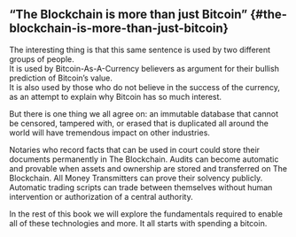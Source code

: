 ## “The Blockchain is more than just Bitcoin” {#the-blockchain-is-more-than-just-bitcoin}

The interesting thing is that this same sentence is used by two different groups of people.  
It is used by Bitcoin-As-A-Currency believers as argument for their bullish prediction of Bitcoin’s value.  
It is also used by those who do not believe in the success of the currency, as an attempt to explain why Bitcoin has so much interest.  

But there is one thing we all agree on: an immutable database that cannot be censored, tampered with, or erased that is duplicated all around the world will have tremendous impact on other industries.  

Notaries who record facts that can be used in court could store their documents permanently in The Blockchain. Audits can become automatic and provable when assets and ownership are stored and transferred on The Blockchain. All Money Transmitters can prove their solvency publicly. Automatic trading scripts can trade between themselves without human intervention or authorization of a central authority.  

In the rest of this book we will explore the fundamentals required to enable all of these technologies and more. It all starts with spending a bitcoin.